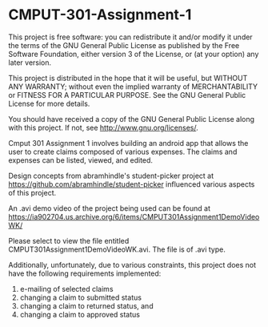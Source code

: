 # CMPUT-301-Assignment-1

This project is free software: you can redistribute it and/or modify
it under the terms of the GNU General Public License as published by
the Free Software Foundation, either version 3 of the License, or
(at your option) any later version.

This project is distributed in the hope that it will be useful,
but WITHOUT ANY WARRANTY; without even the implied warranty of
MERCHANTABILITY or FITNESS FOR A PARTICULAR PURPOSE. See the
GNU General Public License for more details.

You should have received a copy of the GNU General Public License
along with this project. If not, see <http://www.gnu.org/licenses/>.

Cmput 301 Assignment 1 involves building an android app that allows the user to create claims composed of various expenses. The claims and expenses can be listed, viewed, and edited.

Design concepts from abramhindle's student-picker project at https://github.com/abramhindle/student-picker influenced various aspects of this project.

An .avi demo video of the project being used can be found at https://ia902704.us.archive.org/6/items/CMPUT301Assignment1DemoVideoWK/

Please select to view the file entitled CMPUT301Assignment1DemoVideoWK.avi. The file is of .avi type.

Additionally, unfortunately, due to various constraints, this project does not have the following requirements implemented:
1. e-mailing of selected claims
2. changing a claim to submitted status
3. changing a claim to returned status, and
4. changing a claim to approved status
